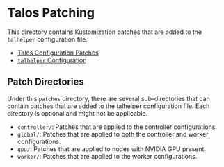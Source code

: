 # Talos Patching

This directory contains Kustomization patches that are added to the `talhelper` configuration file.

- [Talos Configuration Patches](https://www.talos.dev/latest/talos-guides/configuration/patching/)
- [`talhelper` Configuration](https://budimanjojo.github.io/talhelper/latest/reference/configuration/)

## Patch Directories

Under this `patches` directory, there are several sub-directories that can contain patches that are added to the talhelper configuration file.
Each directory is optional and might not be applicable.

- `controller/`: Patches that are applied to the controller configurations.
- `global/`: Patches that are applied to both the controller and worker configurations.
- `gpu/`: Patches that are applied to nodes with NVIDIA GPU present.
- `worker/`: Patches that are applied to the worker configurations.
